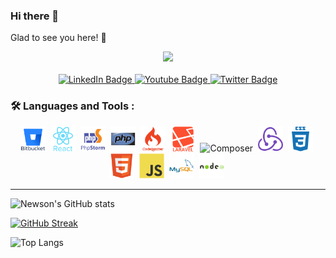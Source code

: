### Hi there 👋
Glad to see you here! 🤩

<div id="header" align="center">
    <img src="https://media.giphy.com/media/USV0ym3bVWQJJmNu3N/giphy.gif" width="150"/>
<!--    <img src="https://media.giphy.com/media/M9gbBd9nbDrOTu1Mqx/giphy.gif" width="100"/> -->
</div>
<br>
<div id="badges" align="center">
  <a href="https://www.linkedin.com/in/newson-thokchom-2bab55234/">
    <img src="https://img.shields.io/badge/LinkedIn-blue?style=for-the-badge&logo=linkedin&logoColor=white" alt="LinkedIn Badge"/>
  </a>
  <a target="_blank" href="https://www.youtube.com/channel/UCNHYZw7yuIYuJbuHG6M3pow">
    <img src="https://img.shields.io/badge/YouTube-red?style=for-the-badge&logo=youtube&logoColor=white" alt="Youtube Badge"/>
  </a>
  <a href="https://twitter.com/NewsonThokchom">
    <img src="https://img.shields.io/badge/Twitter-blue?style=for-the-badge&logo=twitter&logoColor=white" alt="Twitter Badge"/>
  </a>
</div>


### :hammer_and_wrench: Languages and Tools :
<div align="center">
  <img src="https://github.com/devicons/devicon/blob/master/icons/bitbucket/bitbucket-original-wordmark.svg" title="Bitbucket" alt="Java" width="40" height="40"/>&nbsp;
  <img src="https://github.com/devicons/devicon/blob/master/icons/react/react-original-wordmark.svg" title="React" alt="React" width="40" height="40"/>&nbsp;
  <img src="https://github.com/devicons/devicon/blob/master/icons/phpstorm/phpstorm-original-wordmark.svg" title="PHP Storm" alt="Php Storm" width="40" height="40"/>&nbsp;
  <img src="https://github.com/devicons/devicon/blob/master/icons/php/php-original.svg" title="PHP" alt="PHP" width="40" height="40"/>&nbsp;
    <img src="https://github.com/devicons/devicon/blob/master/icons/codeigniter/codeigniter-plain-wordmark.svg" title="Codeigniter" alt="Codeigniter" width="40" height="40"/>&nbsp;
    <img src="https://github.com/devicons/devicon/blob/master/icons/laravel/laravel-plain-wordmark.svg" title="Laravel" alt="Laravel" width="40" height="40"/>&nbsp;
    <img src="[https://github.com/devicons/devicon/blob/master/icons/materialui/materialui-original.svg](https://github.com/devicons/devicon/blob/master/icons/composer/composer-line-wordmark.svg)" title="Composer" alt="Composer" width="40" height="40"/>&nbsp;
  <!--   <img src="https://github.com/devicons/devicon/blob/master/icons/materialui/materialui-original.svg" title="Material UI" alt="Material UI" width="40" height="40"/>&nbsp; -->
  <!--   <img src="https://github.com/devicons/devicon/blob/master/icons/materialui/materialui-original.svg" title="Material UI" alt="Material UI" width="40" height="40"/>&nbsp; -->
<!--   <img src="https://github.com/devicons/devicon/blob/master/icons/flutter/flutter-original.svg" title="Flutter" alt="Flutter" width="40" height="40"/>&nbsp; -->
  <img src="https://github.com/devicons/devicon/blob/master/icons/redux/redux-original.svg" title="Redux" alt="Redux " width="40" height="40"/>&nbsp;
  <img src="https://github.com/devicons/devicon/blob/master/icons/css3/css3-plain-wordmark.svg"  title="CSS3" alt="CSS" width="40" height="40"/>&nbsp;
  <img src="https://github.com/devicons/devicon/blob/master/icons/html5/html5-original.svg" title="HTML5" alt="HTML" width="40" height="40"/>&nbsp;
  <img src="https://github.com/devicons/devicon/blob/master/icons/javascript/javascript-original.svg" title="JavaScript" alt="JavaScript" width="40" height="40"/>&nbsp;
<!--   <img src="https://github.com/devicons/devicon/blob/master/icons/firebase/firebase-plain-wordmark.svg" title="Firebase" alt="Firebase" width="40" height="40"/>&nbsp; -->
<!--   <img src="https://github.com/devicons/devicon/blob/master/icons/gatsby/gatsby-original.svg" title="Gatsby"  alt="Gatsby" width="40" height="40"/>&nbsp; -->
  <img src="https://github.com/devicons/devicon/blob/master/icons/mysql/mysql-original-wordmark.svg" title="MySQL"  alt="MySQL" width="40" height="40"/>&nbsp;
  <img src="https://github.com/devicons/devicon/blob/master/icons/nodejs/nodejs-original-wordmark.svg" title="NodeJS" alt="NodeJS" width="40" height="40"/>&nbsp;
<!--   <img src="https://github.com/devicons/devicon/blob/master/icons/amazonwebservices/amazonwebservices-plain-wordmark.svg" title="AWS" alt="AWS" width="40" height="40"/>&nbsp; -->
<!--   <img src="https://github.com/devicons/devicon/blob/master/icons/git/git-original-wordmark.svg" title="Git" **alt="Git" width="40" height="40"/> -->
</div>

<hr>

![Newson's GitHub stats](https://github-readme-stats.vercel.app/api?username=newsonthokchom&theme=gotham&show_icons=true)
<!-- **NewsonThokchom/NewsonThokchom** is a ✨ _special_ ✨ repository because its `README.md` (this file) appears on your GitHub profile.

Here are some ideas to get you started:

- 🔭 I’m currently working on ...
- 🌱 I’m currently learning ...
- 👯 I’m looking to collaborate on ...
- 🤔 I’m looking for help with ...
- 💬 Ask me about ...
- 📫 How to reach me: ...
- 😄 Pronouns: ...
- ⚡ Fun fact: ... -->



[![GitHub Streak](https://github-readme-streak-stats.herokuapp.com/?user=newsonthokchom&theme=dark)](https://git.io/streak-stats)

![Top Langs](https://github-readme-stats.vercel.app/api/top-langs/?username=newsonthokchom&layout=compact&theme=dark&show_icons=true)

<!-- [![Top Langs](https://github-readme-stats.vercel.app/api/top-langs/?username=newsonthokchom)](https://github.com/newsonthokchom/github-readme-stats) -->
<!-- [![trophy](https://github-profile-trophy.vercel.app/?username=newsonthokchom&theme=nord&margin-w=15)](https://github.com/ryo-ma/github-profile-trophy) -->


<!-- (https://github.com/newsonthokchom/github-readme-stats)[![Ashutosh's github activity graph](https://activity-graph.herokuapp.com/graph?username=newsonthokchom&custom_title=This%20is%20a%20title&hide_border=true)](https://github.com/newsonthokchom/github-readme-activity-graph) -->
